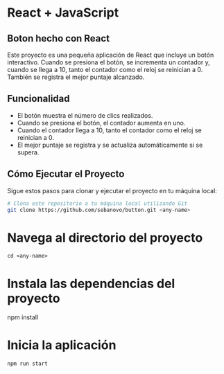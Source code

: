 # React + JavaScript

## Boton hecho con React

Este proyecto es una pequeña aplicación de React que incluye un botón interactivo. Cuando se presiona el botón, se incrementa un contador y, cuando se llega a 10, tanto el contador como el reloj se reinician a 0. También se registra el mejor puntaje alcanzado.

## Funcionalidad

- El botón muestra el número de clics realizados.
- Cuando se presiona el botón, el contador aumenta en uno.
- Cuando el contador llega a 10, tanto el contador como el reloj se reinician a 0.
- El mejor puntaje se registra y se actualiza automáticamente si se supera.

## Cómo Ejecutar el Proyecto

Sigue estos pasos para clonar y ejecutar el proyecto en tu máquina local:

```bash
# Clona este repositorio a tu máquina local utilizando Git
git clone https://github.com/sebanovo/button.git <any-name>
```

# Navega al directorio del proyecto

```
cd <any-name>
```

# Instala las dependencias del proyecto
npm install

# Inicia la aplicación

```
npm run start
```
